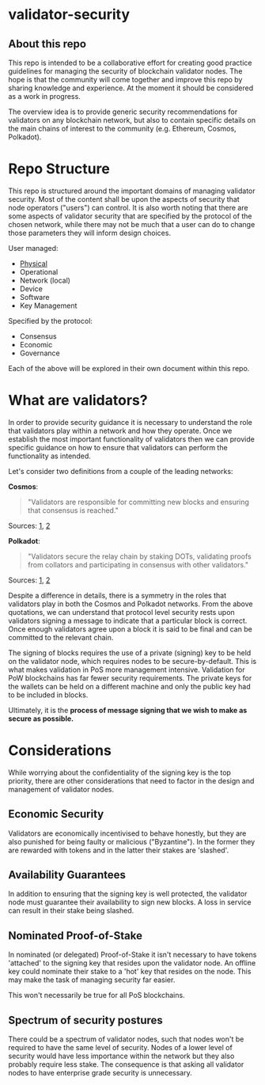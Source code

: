 # validator-security

## About this repo
This repo is intended to be a collaborative effort for creating good practice guidelines for managing the security of blockchain validator nodes. The hope is that the community will come together and improve this repo by sharing knowledge and experience. At the moment it should be considered as a work in progress.

The overview idea is to provide generic security recommendations for validators on any blockchain network, but also to contain specific details on the main chains of interest to the community (e.g. Ethereum, Cosmos, Polkadot).

# Repo Structure
This repo is structured around the important domains of managing validator security. Most of the content shall be upon the aspects of security that node operators ("users") can control. It is also worth noting that there are some aspects of validator security that are specified by the protocol of the chosen network, while there may not be much that a user can do to change those parameters they will inform design choices.

User managed:
* [Physical](https://github.com/w3f/validator-security/blob/master/physical.md)
* Operational
* Network (local)
* Device
* Software
* Key Management

Specified by the protocol:
* Consensus
* Economic
* Governance

Each of the above will be explored in their own document within this repo.

# What are validators?
In order to provide security guidance it is necessary to understand the role that validators play within a network and how they operate. Once we establish the most important functionality of validators then we can provide specific guidance on how to ensure that validators can perform the functionality as intended.

Let's consider two definitions from a couple of the leading networks:

**Cosmos**:
> "Validators are responsible for committing new blocks and ensuring that consensus is reached."

Sources: [1](https://cosmos.network/), [2](https://cosmos.network/docs/validators/overview.html#introduction)

**Polkadot**:
> "Validators secure the relay chain by staking DOTs, validating proofs from collators and participating in consensus with other validators."

Sources: [1](https://polkadot.network), [2](https://github.com/paritytech/polkadot/wiki/Polkadot-Roles-&-Actors)

Despite a difference in details, there is a symmetry in the roles that validators play in both the Cosmos and Polkadot networks. From the above quotations, we can understand that protocol level security rests upon validators signing a message to indicate that a particular block is correct. Once enough validators agree upon a block it is said to be final and can be committed to the relevant chain.

The signing of blocks requires the use of a private (signing) key to be held on the validator node, which requires nodes to be secure-by-default. This is what makes validation in PoS more management intensive. Validation for PoW blockchains has far fewer security requirements. The private keys for the wallets can be held on a different machine and only the public key had to be included in blocks.

Ultimately, it is the **process of message signing that we wish to make as secure as possible.**



# Considerations
While worrying about the confidentiality of the signing key is the top priority, there are other considerations that need to factor in the design and management of validator nodes.

## Economic Security
Validators are economically incentivised to behave honestly, but they are also punished for being faulty or malicious ("Byzantine"). In the former they are rewarded with tokens and in the latter their stakes are 'slashed'.

## Availability Guarantees
In addition to ensuring that the signing key is well protected, the validator node must guarantee their availability to sign new blocks. A loss in service can result in their stake being slashed.

## Nominated Proof-of-Stake
In nominated (or delegated) Proof-of-Stake it isn't necessary to have tokens 'attached' to the signing key that resides upon the validator node. An offline key could nominate their stake to a 'hot' key that resides on the node. This may make the task of managing security far easier.

This won't necessarily be true for all PoS blockchains.

## Spectrum of security postures
There could be a spectrum of validator nodes, such that nodes won't be required to have the same level of security. Nodes of a lower level of security would have less importance within the network but they also probably require less stake. The consequence is that asking all validator nodes to have enterprise grade security is unnecessary.
